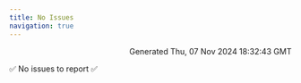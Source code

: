 ```yaml
---
title: No Issues
navigation: true
---
```


<p style="text-align:right;color:#cccs">
Generated Thu, 07 Nov 2024 18:32:43 GMT
</p>
<p>✅ No issues to report ✅</p>




